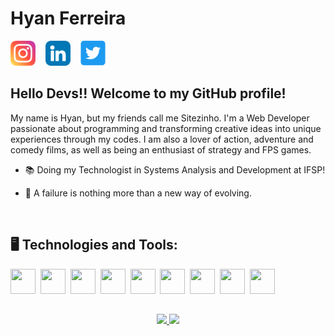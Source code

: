 

# Hyan Ferreira

<div>
    <a href="https://instagram.com/hferreira_dev"><img src="./instagram.png" alt="instagram" width="40"></a>
    ‎ ‎ ‎
    <a href="https://www.linkedin.com/in/hyan-ferreira-9ba8902a9"><img src="./linkedin.png" alt="linkedin" width="40"></a>
    ‎ ‎ ‎
    <a href="https://twitter.com/hferreira_dev"><img src="./twitter.png" alt="instagram" width="40"></a>
</div>

## Hello Devs!! Welcome to my GitHub profile!

My name is Hyan, but my friends call me Sitezinho. I'm a Web Developer passionate about programming and transforming creative ideas into unique experiences through my codes. I am also a lover of action, adventure and comedy films, as well as being an enthusiast of strategy and FPS games.

<!-- Eu me chamo Hyan, mas os meus amigos me chamam de sitezinho. Sou um Desenvolvedor Web apaixonado por programação e por transformar ideias criativas em experiências únicas através dos meus códigos. Também sou um amante de filmes de ação, aventura e comédia, além de ser um entusiasta de jogos de estratégia e FPS. -->

<!-- OBS: Para mim, uma falha não é nada além de que uma nova forma de evoluir. -->

- 📚 Doing my Technologist in Systems Analysis and Development at IFSP!

- 💬 A failure is nothing more than a new way of evolving.

<br>

## 🖥️ Technologies and Tools:

<div>
    <img src="https://cdn.jsdelivr.net/gh/devicons/devicon/icons/html5/html5-original.svg" width="40px" height="40px"/> ‎
    <img src="https://cdn.jsdelivr.net/gh/devicons/devicon/icons/css3/css3-original.svg"  width="40px" height="40px"/> ‎
    <img src="https://cdn.jsdelivr.net/gh/devicons/devicon/icons/python/python-original.svg"  width="40px" height="40px"/> ‎
    <img src="https://cdn.jsdelivr.net/gh/devicons/devicon/icons/javascript/javascript-original.svg" width="40px" height="40px"/> ‎
    <img src="https://cdn.jsdelivr.net/gh/devicons/devicon@latest/icons/mysql/mysql-original.svg" width="40px" height="40px"/> ‎
    <img src="https://cdn.jsdelivr.net/gh/devicons/devicon/icons/figma/figma-original.svg"  width="40px" height="40px"/> ‎
    <img src="https://cdn.jsdelivr.net/gh/devicons/devicon/icons/canva/canva-original.svg"  width="40px" height="40px"/> ‎
    <img src="https://cdn.jsdelivr.net/gh/devicons/devicon/icons/github/github-original.svg"  width="40px" height="40px"/> ‎
    <img src="https://cdn.jsdelivr.net/gh/devicons/devicon/icons/git/git-original.svg"  width="40px" height="40px"/> ‎
</div>

##

<div align="center">
    <a href="https://github.com/HyanFerreira">
    <img height="180em" src="https://github-readme-stats-eight-theta.vercel.app/api/top-langs/?username=HyanFerreira&layout=compact&langs_count=8&theme=algolia"/>
    <img height="180em" src="https://github-readme-stats-eight-theta.vercel.app/api?username=HyanFerreira&show_icons=true&theme=algolia&include_all_commits=true&count_private=true"/>
</div>
